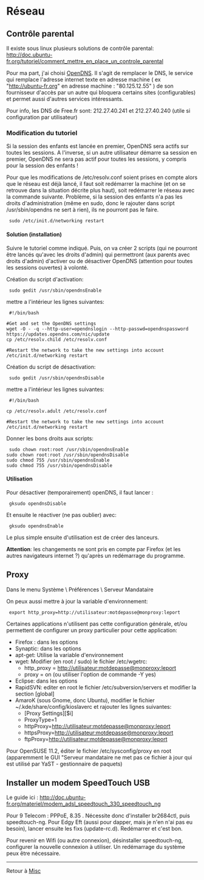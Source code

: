 # Réseau

## Contrôle parental

Il existe sous linux plusieurs solutions de contrôle parental:
<http://doc.ubuntu-fr.org/tutoriel/comment_mettre_en_place_un_controle_parental>

Pour ma part, j'ai choisi
[OpenDNS](http://doc.ubuntu-fr.org/tutoriel/comment_mettre_en_place_un_controle_parental#opendns).
Il s'agit de remplacer le DNS, le service qui remplace l'adresse
internet texte en adresse machine ( ex "<http://ubuntu-fr.org>" en
adresse machine : "80.125.12.55" ) de son fournisseur d'accès par un
autre qui bloquera certains sites (configurables) et permet aussi
d'autres services intéressants.

Pour info, les DNS de Free.fr sont: 212.27.40.241 et 212.27.40.240
(utile si configuration par utilisateur)

### Modification du tutoriel

Si la session des enfants est lancée en premier, OpenDNS sera actifs sur
toutes les sessions. A l'inverse, si un autre utilisateur démarre sa
session en premier, OpenDNS ne sera pas actif pour toutes les sessions,
y compris pour la session des enfants !

Pour que les modifications de /etc/resolv.conf soient prises en compte
alors que le réseau est déjà lancé, il faut soit redémarrer la machine
(et on se retrouve dans la situation décrite plus haut), soit redémarrer
le réseau avec la commande suivante. Problème, si la session des enfants
n'a pas les droits d'administration (même en sudo, donc le rajouter dans
script /usr/sbin/opendns ne sert à rien), ils ne pourront pas le faire.

     sudo /etc/init.d/networking restart

#### Solution (installation)

Suivre le tutoriel comme indiqué. Puis, on va créer 2 scripts (qui ne
pourront être lancés qu'avec les droits d'admin) qui permettront (aux
parents avec droits d'admin) d'activer ou de désactiver OpenDNS
(attention pour toutes les sessions ouvertes) à volonté.

Création du script d'activation:

     sudo gedit /usr/sbin/opendnsEnable

mettre a l'intérieur les lignes suivantes:

     #!/bin/bash

    #Get and set the OpenDNS settings
    wget -O - -q --http-user=opendnslogin --http-passwd=opendnspassword https://updates.opendns.com/nic/update
    cp /etc/resolv.child /etc/resolv.conf

    #Restart the network to take the new settings into account
    /etc/init.d/networking restart

Création du script de désactivation:

     sudo gedit /usr/sbin/opendnsDisable

mettre a l'intérieur les lignes suivantes:

     #!/bin/bash

    cp /etc/resolv.adult /etc/resolv.conf

    #Restart the network to take the new settings into account
    /etc/init.d/networking restart

Donner les bons droits aux scripts:

     sudo chown root:root /usr/sbin/opendnsEnable
    sudo chown root:root /usr/sbin/opendnsDisable
    sudo chmod 755 /usr/sbin/opendnsEnable
    sudo chmod 755 /usr/sbin/opendnsDisable

#### Utilisation

Pour désactiver (temporairement) openDNS, il faut lancer :

     gksudo opendnsDisable

Et ensuite le réactiver (ne pas oublier) avec:

     gksudo opendnsEnable

Le plus simple ensuite d'utilisation est de créer des lanceurs.

**Attention**: les changements ne sont pris en compte par Firefox (et
les autres navigateurs internet ?) qu'après un redémarrage du programme.

## Proxy

Dans le menu Système \\ Préférences \\ Serveur Mandataire

On peux aussi mettre à jour la variable d'environnement:

     export http_proxy=http://utilisateur:motdepasse@monproxy:leport

Certaines applications n'utilisent pas cette configuration générale,
et/ou permettent de configurer un proxy particulier pour cette
application:

- Firefox : dans les options
- Synaptic: dans les options
- apt-get: Utilise la variable d'environnement
- wget: Modifier (en root / sudo) le fichier /etc/wgetrc:
  - http_proxy =
    [http://utilisateur:motdepasse@monproxy:leport](http://utilisateur:motdepasse@monproxy:leport)
  - proxy = on (ou utiliser l'option de commande -Y yes)
- Eclipse: dans les options
- RapidSVN: editer en root le fichier /etc/subversion/servers et
  modifier la section \[global\]
- AmaroK (sous Gnome, donc Ubuntu), modifier le fichier
  ~/.kde/share/config/kioslaverc et rajouter les lignes suivantes:
  - \[Proxy Settings\]\[\$i\]
  - ProxyType=1
  - httpProxy=[http://utilisateur:motdepasse@monproxy:leport](http://utilisateur:motdepasse@monproxy:leport)
  - httpsProxy=[http://utilisateur:motdepasse@monproxy:leport](http://utilisateur:motdepasse@monproxy:leport)
  - ftpProxy=[http://utilisateur:motdepasse@monproxy:leport](http://utilisateur:motdepasse@monproxy:leport)

Pour OpenSUSE 11.2, éditer le fichier /etc/sysconfig/proxy en root
(apparemment le GUI "Serveur mandataire ne met pas ce fichier à jour qui
est utilisé par YaST - gestionnaire de paquets)

## Installer un modem SpeedTouch USB

Le guide ici :
<http://doc.ubuntu-fr.org/materiel/modem_adsl_speedtouch_330_speedtouch_ng>

Pour 9 Telecom : PPPoE, 8.35 . Nécessite donc d'installer br2684ctl,
puis speedtouch-ng. Pour Edgy Eft (aussi pour dapper, mais je n'en n'ai
pas eu besoin), lancer ensuite les fixs (update-rc.d). Redémarrer et
c'est bon.

Pour revenir en Wifi (ou autre connexion), désinstaller speedtouch-ng,
configurer la nouvelle connexion à utiliser. Un redémarrage du système
peux être nécessaire.

------------------------------------------------------------------------

Retour à [Misc](Misc "wikilink")
